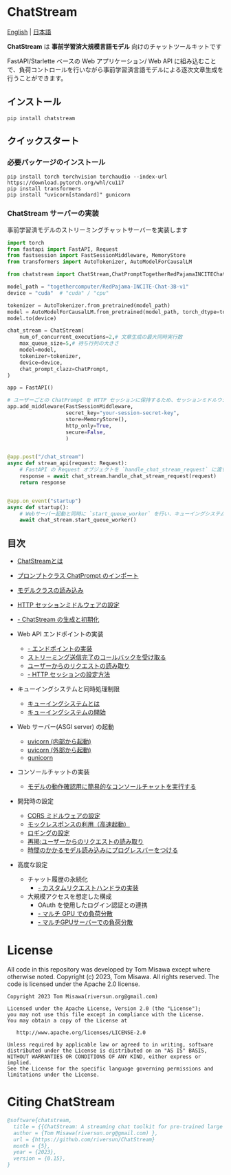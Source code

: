 # ChatStream

[English](https://github.com/riversun/ChatStream/blob/main/README.md) | [&#26085;&#26412;&#35486;](https://github.com/riversun/ChatStream/blob/main/README_ja.md)

**ChatStream** は **事前学習済大規模言語モデル** 向けのチャットツールキットです

FastAPI/Starlette ベースの Web アプリケーション/ Web API に組み込むことで、負荷コントロールを行いながら事前学習済言語モデルによる逐次文章生成を行うことができます。


## インストール

```
pip install chatstream
```

## クイックスタート

### 必要パッケージのインストール

```
pip install torch torchvision torchaudio --index-url https://download.pytorch.org/whl/cu117
pip install transformers
pip install "uvicorn[standard]" gunicorn 
```


### ChatStream サーバーの実装

事前学習済モデルのストリーミングチャットサーバーを実装します

```python
import torch
from fastapi import FastAPI, Request
from fastsession import FastSessionMiddleware, MemoryStore
from transformers import AutoTokenizer, AutoModelForCausalLM

from chatstream import ChatStream,ChatPromptTogetherRedPajamaINCITEChat as ChatPrompt

model_path = "togethercomputer/RedPajama-INCITE-Chat-3B-v1"
device = "cuda"  # "cuda" / "cpu"

tokenizer = AutoTokenizer.from_pretrained(model_path)
model = AutoModelForCausalLM.from_pretrained(model_path, torch_dtype=torch.float16)
model.to(device)

chat_stream = ChatStream(
    num_of_concurrent_executions=2,# 文章生成の最大同時実行数
    max_queue_size=5,# 待ち行列の大きさ
    model=model,
    tokenizer=tokenizer,
    device=device,
    chat_prompt_clazz=ChatPrompt,
)

app = FastAPI()

# ユーザーごとの ChatPrompt を HTTP セッションに保持するため、セッションミドルウェアを指定
app.add_middleware(FastSessionMiddleware,
                   secret_key="your-session-secret-key",
                   store=MemoryStore(),
                   http_only=True,
                   secure=False,
                   )


@app.post("/chat_stream")
async def stream_api(request: Request):
    # FastAPI の Request オブジェクトを `handle_chat_stream_request` に渡すだけで自動的にキューイング、同時実行制御します
    response = await chat_stream.handle_chat_stream_request(request)
    return response


@app.on_event("startup")
async def startup():
    # Webサーバー起動と同時に `start_queue_worker` を行い、キューイングシステムを開始します
    await chat_stream.start_queue_worker()

```

## 目次

- [ChatStreamとは](doc/ja/features.md)
- [プロンプトクラス ChatPrompt のインポート](doc/ja/chat-prompt.md)
- [モデルクラスの読み込み](doc/ja/load-hf-model.md)
- [HTTP セッションミドルウェアの設定](doc/ja/middleware-session.md)
- [ - ChatStream の生成と初期化](doc/ja/chatstream-initialize.md)



- Web API エンドポイントの実装
  - [- エンドポイントの実装](doc/ja/handle-request.md)
  - [ストリーミング送信完了のコールバックを受け取る](doc/ja/handle-request-finish-callback.md)
  - [ユーザーからのリクエストの読み取り](doc/ja/handle-request-intercept.md)
  - [ - HTTP セッションの設定方法](doc/ja/handle-request-session.md)


- キューイングシステムと同時処理制限
  - [キューイングシステムとは](doc/ja/queue-system.md)
  - [キューイングシステムの開始](doc/ja/queue-system-start.md)


- Web サーバー(ASGI server) の起動
  - [uvicorn (内部から起動)](doc/ja/web-server-uvicorn-internally.md)
  - [uvicorn (外部から起動)](doc/ja/web-server-uvicorn-externally.md)
  - [gunicorn](doc/ja/web-server-gunicorn.md)


- コンソールチャットの実装
  - [モデルの動作確認用に簡易的なコンソールチャットを実行する](doc/ja/console-chat.md)


- 開発時の設定
  - [CORS ミドルウェアの設定](doc/ja/middleware-cors.md)
  - [モックレスポンスの利用（高速起動）](doc/ja/mock_response.md)
  - [ロギングの設定](doc/ja/logging.md)
  - [再掲:ユーザーからのリクエストの読み取り](doc/ja/handle-request-intercept.md)
  - [時間のかかるモデル読み込みにプログレスバーをつける](doc/ja/load-model-with-pbar.md)


- 高度な設定
  - チャット履歴の永続化
    - [- カスタムリクエストハンドラの実装](doc/ja/request-handler-how-to.md)
  - 大規模アクセスを想定した構成
    - OAuth を使用したログイン認証との連携
    - [- マルチ GPU での負荷分散](doc/ja/multi-gpu.md)
    - [- マルチGPUサーバーでの負荷分散](doc/ja/multi-server.md)


# License

All code in this repository was developed by Tom Misawa except where otherwise noted.  Copyright (c) 2023, Tom Misawa.  All rights reserved. The code is licensed under the Apache 2.0 license.

```
Copyright 2023 Tom Misawa(riversun.org@gmail.com)

Licensed under the Apache License, Version 2.0 (the "License");
you may not use this file except in compliance with the License.
You may obtain a copy of the License at

   http://www.apache.org/licenses/LICENSE-2.0

Unless required by applicable law or agreed to in writing, software
distributed under the License is distributed on an "AS IS" BASIS,
WITHOUT WARRANTIES OR CONDITIONS OF ANY KIND, either express or implied.
See the License for the specific language governing permissions and
limitations under the License.
```

# Citing ChatStream

```bibtex
@software{chatstream,
  title = {{ChatStream: A streaming chat toolkit for pre-trained large language models(LLM)}},
  author = {Tom Misawa(riversun.org@gmail.com) },
  url = {https://github.com/riversun/ChatStream}
  month = {5},
  year = {2023},
  version = {0.15},
}
```



